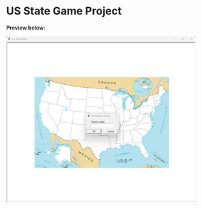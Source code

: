 # US State Game Project

**Preview below:**

<!DOCTYPE html>
<html lang="en">
  <body>
      <img src="demo.png" alt="US State Game Project" />
  </body>
</html>
